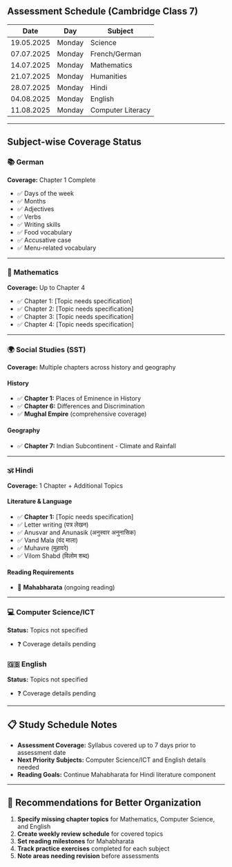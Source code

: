 

## Assessment Schedule (Cambridge Class 7)

| Date       | Day    | Subject           |
| ---------- | ------ | ----------------- |
| 19.05.2025 | Monday | Science           |
| 07.07.2025 | Monday | French/German     |
| 14.07.2025 | Monday | Mathematics       |
| 21.07.2025 | Monday | Humanities        |
| 28.07.2025 | Monday | Hindi             |
| 04.08.2025 | Monday | English           |
| 11.08.2025 | Monday | Computer Literacy |

---

## Subject-wise Coverage Status

### 📚 **German**

**Coverage:** Chapter 1 Complete

- ✅ Days of the week
- ✅ Months
- ✅ Adjectives
- ✅ Verbs
- ✅ Writing skills
- ✅ Food vocabulary
- ✅ Accusative case
- ✅ Menu-related vocabulary

---

### 🔢 **Mathematics**

**Coverage:** Up to Chapter 4

- ✅ Chapter 1: [Topic needs specification]
- ✅ Chapter 2: [Topic needs specification]
- ✅ Chapter 3: [Topic needs specification]
- ✅ Chapter 4: [Topic needs specification]

---

### 🌍 **Social Studies (SST)**

**Coverage:** Multiple chapters across history and geography

#### History

- ✅ **Chapter 1:** Places of Eminence in History
- ✅ **Chapter 6:** Differences and Discrimination
- ✅ **Mughal Empire** (comprehensive coverage)

#### Geography

- ✅ **Chapter 7:** Indian Subcontinent - Climate and Rainfall

---

### 🕉️ **Hindi**

**Coverage:** 1 Chapter + Additional Topics

#### Literature & Language

- ✅ **Chapter 1:** [Topic needs specification]
- ✅ Letter writing (पत्र लेखन)
- ✅ Anusvar and Anunasik (अनुस्वार अनुनासिक)
- ✅ Vand Mala (वंद माला)
- ✅ Muhavre (मुहावरे)
- ✅ Vilom Shabd (विलोम शब्द)

#### Reading Requirements

- 📖 **Mahabharata** (ongoing reading)

---

### 💻 **Computer Science/ICT**

**Status:** Topics not specified

- ❓ Coverage details pending

### 🇬🇧 **English**

**Status:** Topics not specified

- ❓ Coverage details pending

---

## 📋 **Study Schedule Notes**

- **Assessment Coverage:** Syllabus covered up to 7 days prior to assessment date
- **Next Priority Subjects:** Computer Science/ICT and English details needed
- **Reading Goals:** Continue Mahabharata for Hindi literature component

---

## 🎯 **Recommendations for Better Organization**

1. **Specify missing chapter topics** for Mathematics, Computer Science, and English
2. **Create weekly review schedule** for covered topics
3. **Set reading milestones** for Mahabharata
4. **Track practice exercises** completed for each subject
5. **Note areas needing revision** before assessments